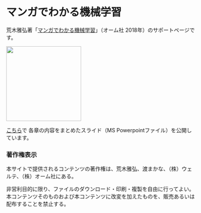 # マンガでわかる機械学習

荒木雅弘著「<a href="https://www.ohmsha.co.jp/book/9784274222443/">マンガでわかる機械学習</a>」（オーム社 2018年）のサポートページです。

<img src="https://www.ohmsha.co.jp/Portals/0/book/large/978-4-274-22244-3.jpg" width="200pt"/>


<a href="https://masahiroaraki.github.io/mangaML/">こちら</a>で
各章の内容をまとめたスライド（MS Powerpointファイル）を公開しています。

### 著作権表示

本サイトで提供されるコンテンツの著作権は、荒木雅弘、渡まかな、（株）ウェルテ、（株）オーム社にある。

非営利目的に限り、ファイルのダウンロード・印刷・複製を自由に行ってよい。本コンテンツそのものおよび本コンテンツに改変を加えたものを、販売あるいは配布することを禁止する。

